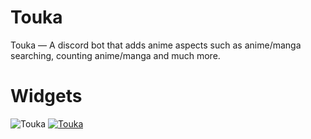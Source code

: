 # Touka
Touka — A discord bot that adds anime aspects such as anime/manga searching, counting anime/manga and much more.
# Widgets
<img src="https://discord.boats/api/widget/512284738468184065.svg" alt="Touka" />
<a href="https://top.gg/bot/512284738468184065" >
  <img src="https://top.gg/api/widget/512284738468184065.svg" alt="Touka" />
</a>
